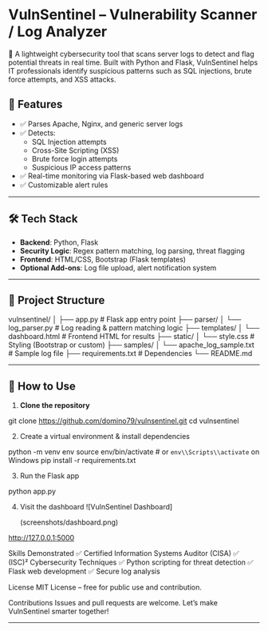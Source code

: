 # VulnSentinel – Vulnerability Scanner / Log Analyzer

🔐 A lightweight cybersecurity tool that scans server logs to detect and flag potential threats in real time. Built with Python and Flask, VulnSentinel helps IT professionals identify suspicious patterns such as SQL injections, brute force attempts, and XSS attacks.

## 🚀 Features

- ✅ Parses Apache, Nginx, and generic server logs
- ✅ Detects:
  - SQL Injection attempts
  - Cross-Site Scripting (XSS)
  - Brute force login attempts
  - Suspicious IP access patterns
- ✅ Real-time monitoring via Flask-based web dashboard
- ✅ Customizable alert rules

---

## 🛠️ Tech Stack

- **Backend**: Python, Flask  
- **Security Logic**: Regex pattern matching, log parsing, threat flagging  
- **Frontend**: HTML/CSS, Bootstrap (Flask templates)  
- **Optional Add-ons**: Log file upload, alert notification system

---

## 📂 Project Structure

vulnsentinel/
│
├── app.py                  # Flask app entry point
├── parser/
│   └── log_parser.py       # Log reading & pattern matching logic
├── templates/
│   └── dashboard.html      # Frontend HTML for results
├── static/
│   └── style.css           # Styling (Bootstrap or custom)
├── samples/
│   └── apache_log_sample.txt  # Sample log file
├── requirements.txt        # Dependencies
└── README.md


---

## 🧪 How to Use

1. **Clone the repository**
   
git clone https://github.com/domino79/vulnsentinel.git
cd vulnsentinel


2. Create a virtual environment & install dependencies
   
python -m venv env
source env/bin/activate  # or `env\\Scripts\\activate` on Windows
pip install -r requirements.txt

3. Run the Flask app
   
python app.py

4. Visit the dashboard
   ![VulnSentinel Dashboard]

   (screenshots/dashboard.png)
   
http://127.0.0.1:5000

Skills Demonstrated
✅ Certified Information Systems Auditor (CISA)
✅ (ISC)² Cybersecurity Techniques
✅ Python scripting for threat detection
✅ Flask web development
✅ Secure log analysis

License
MIT License – free for public use and contribution.

Contributions
Issues and pull requests are welcome. Let’s make VulnSentinel smarter together!

---

